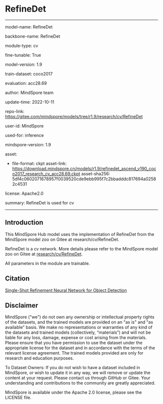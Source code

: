 # RefineDet

---

model-name: RefineDet

backbone-name: RefineDet

module-type: cv

fine-tunable: True

model-version: 1.9

train-dataset: coco2017

evaluation: acc28.69

author: MindSpore team

update-time: 2022-10-11

repo-link: <https://gitee.com/mindspore/models/tree/r1.9/research/cv/RefineDet>

user-id: MindSpore

used-for: inference

mindspore-version: 1.9

asset:

-
    file-format: ckpt
    asset-link: <https://download.mindspore.cn/models/r1.9/refinedet_ascend_v190_coco2017_research_cv_acc28.69.ckpt>
    asset-sha256: 5df4c0602071678957f0039520cde9ebb995f7c2bbadddc817694a02582c4531

license: Apache2.0

summary: RefineDet is used for cv

---

## Introduction

This MindSpore Hub model uses the implementation of RefineDet from the MindSpore model zoo on Gitee at research/cv/RefineDet.

RefineDet is a cv network. More details please refer to the MindSpore model zoo on Gitee at [research/cv/RefineDet](https://gitee.com/mindspore/models/blob/r1.9/research/cv/RefineDet/README_CN.md).

All parameters in the module are trainable.

## Citation

[Single-Shot Refinement Neural Network for Object Detection](https://arxiv.org/pdf/1711.06897.pdf)

## Disclaimer

MindSpore ("we") do not own any ownership or intellectual property rights of the datasets, and the trained models are provided on an "as is" and "as available" basis. We make no representations or warranties of any kind of the datasets and trained models (collectively, “materials”) and will not be liable for any loss, damage, expense or cost arising from the materials. Please ensure that you have permission to use the dataset under the appropriate license for the dataset and in accordance with the terms of the relevant license agreement. The trained models provided are only for research and education purposes.

To Dataset Owners: If you do not wish to have a dataset included in MindSpore, or wish to update it in any way, we will remove or update the content at your request. Please contact us through GitHub or Gitee. Your understanding and contributions to the community are greatly appreciated.

MindSpore is available under the Apache 2.0 license, please see the LICENSE file.
